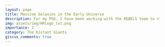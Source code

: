 ```yaml
---
layout: page
title: Massive Galaxies in the Early Universe
description: For my PhD, I have been working with the REBELS team to study a sample massive galaxies in the Epoch of Reionisation (z~6-8).
img: assets/img/HRlogo_txt.png
importance: 2
category: The Distant Giants
giscus_comments: true
---
```



